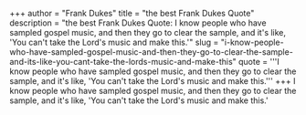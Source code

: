 +++
author = "Frank Dukes"
title = "the best Frank Dukes Quote"
description = "the best Frank Dukes Quote: I know people who have sampled gospel music, and then they go to clear the sample, and it's like, 'You can't take the Lord's music and make this.'"
slug = "i-know-people-who-have-sampled-gospel-music-and-then-they-go-to-clear-the-sample-and-its-like-you-cant-take-the-lords-music-and-make-this"
quote = '''I know people who have sampled gospel music, and then they go to clear the sample, and it's like, 'You can't take the Lord's music and make this.'''
+++
I know people who have sampled gospel music, and then they go to clear the sample, and it's like, 'You can't take the Lord's music and make this.'
